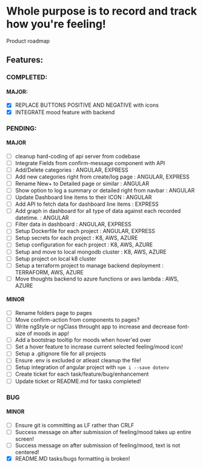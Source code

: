 <!-- @format -->

# Whole purpose is to record and track how you're feeling!

Product roadmap

## Features:

### COMPLETED:

#### MAJOR:

- [x] REPLACE BUTTONS POSITIVE AND NEGATIVE with icons
- [x] INTEGRATE mood feature with backend

### PENDING:

#### MAJOR

- [ ] cleanup hard-coding of api server from codebase
- [ ] Integrate Fields from confirm-message component with API
- [ ] Add/Delete categories : ANGULAR, EXPRESS
- [ ] Add new categories right from create/log page : ANGULAR, EXPRESS
- [ ] Rename New+ to Detailed page or similar : ANGULAR
- [ ] Show option to log a summary or detailed right from navbar : ANGULAR
- [ ] Update Dashboard line items to their ICON : ANGULAR
- [ ] Add API to fetch data for dashboard line items : EXPRESS
- [ ] Add graph in dashboard for all type of data against each recorded datetime. : ANGULAR
- [ ] Filter data in dashboard : ANGULAR, EXPRESS
- [ ] Setup Dockerfile for each project : ANGULAR, EXPRESS
- [ ] Setup secrets for each project : K8, AWS, AZURE
- [ ] Setup configuration for each project : K8, AWS, AZURE
- [ ] Setup and move to local mongodb cluster : K8, AWS, AZURE
- [ ] Setup project on local k8 cluster
- [ ] Setup a terraform project to manage backend deployment : TERRAFORM, AWS, AZURE
- [ ] Move thoughts backend to azure functions or aws lambda : AWS, AZURE

#### MINOR

- [ ] Rename folders page to pages
- [ ] Move confirm-action from components to pages?
- [ ] Write ngStyle or ngClass throught app to increase and decrease font-size of moods in app!
- [ ] Add a bootstrap tooltip for moods when hover'ed over
- [ ] Set a hover feature to increase current selected feeling/mood icon!
- [ ] Setup a .gitignore file for all projects
- [ ] Ensure .env is excluded or atleast cleanup the file!
- [ ] Setup integration of angular project with <code>npm i --save dotenv</code>
- [ ] Create ticket for each task/feature/bug/enhancement
- [ ] Update ticket or README.md for tasks completed!

### BUG

#### MINOR

- [ ] Ensure git is committing as LF rather than CRLF
- [ ] Success message on after submission of feeling/mood takes up entire screen!
- [ ] Success message on after submission of feeling/mood, text is not centered!
- [x] README.MD tasks/bugs formatting is broken!
